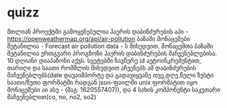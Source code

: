 # quizz
მთლიან პროექტში გამოყენებულია ჰაერის დაბინძურების აპი - https://openweathermap.org/api/air-pollution  ბაზაში მონაცემები შეტანილია - Forecast air pollution data - ს მიხედვით.  მონაცემთა ბაზაში შეტანილია ერთგვარი პროგნოზი ჰაერის დაბინძურების მაჩვენებლებისა. 10 დღიანი დიაპაზონი აქვს. სვეტებში ჩავწერე id აუტოინკრემენტით, თარიღი და საათი რომმლის მიხედვით აჩვენებს ამ დაბინძურების მაჩვენებლებს(date დავაიმპორტე და გადავიყვანე თვე,დღე,წელი ზუსტი საათი/წუთი ფორმატში რადგან json-ფაილში unix ფორმატით იყო მონაცემები აი ასე - (მაგ: 1620557407)), და 4 სახის კომპონენტი საკუთარი მაჩვენებლით(co, no, no2, so2)
